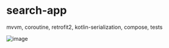 # search-app
mvvm, coroutine, retrofit2, kotlin-serialization, compose, tests

![image](https://user-images.githubusercontent.com/58910280/225962244-c80e9602-e5af-497c-85f9-b83176485667.png)
